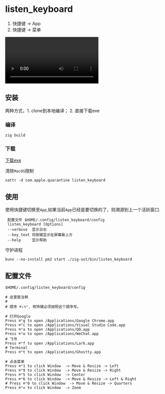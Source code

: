 # listen_keyboard
1. 快捷键 -> App
2. 快捷键 -> 菜单

<div>
    <video src="asserts/readme_showcase.mp4" mute autoplay controls />
</div>

## 安装
两种方式，1. clone到本地编译； 2. 直接下载exe
### 编译
```shell
zig build
```
### 下载
[下载exe](https://github.com/diqye/listen_keyboard/releases/latest)

清除`MacOS`限制
```shell
xattr -d com.apple.quarantine listen_keyboard
```

## 使用

使用快捷键切换至`App`,如果当前`App`已经是要切换的了，则溯源到上一个活跃窗口.

```shell
 配置文件 $HOME/.config/listen_keyboard/config
 listen_keyboard [Options]
 --verbose  显示日志
 --key_text 将按键显示在屏幕最上方
 --help     显示帮助
```

守护进程
```shell
bunx --no-install pm2 start ./zig-out/bin/listen_keyboard
```

## 配置文件

`$HOME/.config/listen_keyboard/config`

``` shell
# 这里是注释
# 
# 顺序 ⌘⇧⌥⌃, 修饰键必须按照这个顺序写。

# 打开Google
Press ⌘⌃g to open /Applications/Google Chrome.app
Press ⌘⌃c to open /Applications/Visual Studio Code.app
Press ⌘⌃a to open /Applications/QQ.app
Press ⌘⌃w to open /Applications/WeChat.app
# 飞书
Press ⌘⌃f to open /Applications/Lark.app
# Terminal
Press ⌘⌃t to open /Applications/Ghostty.app

# 点击菜单
Press ⌘⌃1 to click Window  -> Move & Resize -> Left
Press ⌘⌃9 to click Window  -> Move & Resize -> Right
Press ⌘⌃5 to click Window  -> Center
Press ⌘⌃6 to click Window  -> Move & Resize -> Left & Right
# Press ⌘⌃0 to click Window  -> Move & Resize -> Quarters
Press ⌘⌃= to click Window  -> Zoom


```